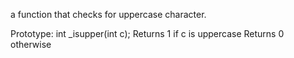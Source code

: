 a function that checks for uppercase character.

Prototype: int _isupper(int c);
Returns 1 if c is uppercase
Returns 0 otherwise
